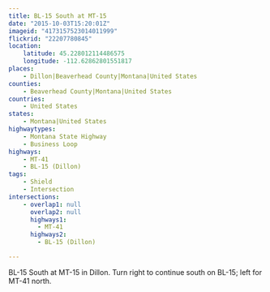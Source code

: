 ```yaml
---
title: BL-15 South at MT-15
date: "2015-10-03T15:20:01Z"
imageid: "4173157523014011999"
flickrid: "22207780845"
location:
    latitude: 45.228012114486575
    longitude: -112.62862801551817
places:
    - Dillon|Beaverhead County|Montana|United States
counties:
    - Beaverhead County|Montana|United States
countries:
    - United States
states:
    - Montana|United States
highwaytypes:
    - Montana State Highway
    - Business Loop
highways:
    - MT-41
    - BL-15 (Dillon)
tags:
    - Shield
    - Intersection
intersections:
    - overlap1: null
      overlap2: null
      highways1:
        - MT-41
      highways2:
        - BL-15 (Dillon)

---
```

BL-15 South at MT-15 in Dillon.  Turn right to continue south on BL-15; left for MT-41 north.